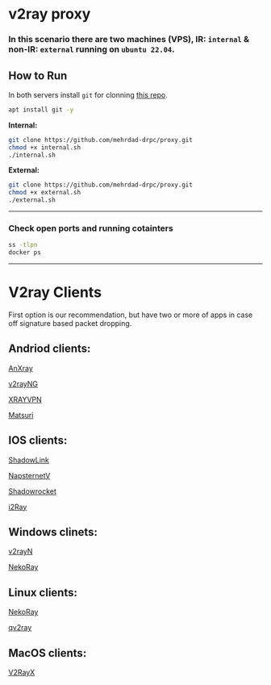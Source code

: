 # v2ray proxy

### In this scenario there are two machines (VPS), IR: `internal` & non-IR: `external` running on `ubuntu 22.04`.

## How to Run

In both servers install `git` for clonning [this repo](https://github.com/mehrdad-drpc/proxy).

```bash
apt install git -y
```


**Internal:**

```bash
git clone https://github.com/mehrdad-drpc/proxy.git
chmod +x internal.sh
./internal.sh
```

**External:**

```bash
git clone https://github.com/mehrdad-drpc/proxy.git
chmod +x external.sh
./external.sh
```

---

### Check open ports and running cotainters

```bash
ss -tlpn
docker ps
```

---

# V2ray Clients
First option is our recommendation, but have two or more of apps in case off signature based packet dropping.
## Andriod clients:
[AnXray](https://f-droid.org/packages/io.nekohasekai.anXray/)

[v2rayNG](https://play.google.com/store/apps/details?id=com.v2ray.ang)

[XRAYVPN](https://play.google.com/store/apps/details?id=vpn.v2ray.xray)

[Matsuri](https://play.google.com/store/apps/details?id=moe.matsuri.lite)

## IOS clients:
[ShadowLink](https://apps.apple.com/us/app/shadowlink-shadowsocks-vpn/id1439686518)

[NapsternetV](https://apps.apple.com/us/app/napsternetv/id1629465476)

[Shadowrocket](https://apps.apple.com/us/app/shadowrocket/id932747118)

[i2Ray](https://apps.apple.com/us/app/i2ray/id1445270056)

## Windows clinets:
[v2rayN](https://github.com/2dust/v2rayN/)

[NekoRay](https://github.com/MatsuriDayo/nekoray/releases)

## Linux clients:
[NekoRay](https://github.com/MatsuriDayo/nekoray/releases)

[qv2ray](https://qv2ray.net/getting-started/step1.html#linux-debian-ubuntu-and-their-derivatives)

## MacOS clients:
[V2RayX](https://github.com/Cenmrev/V2RayX/releases/)
